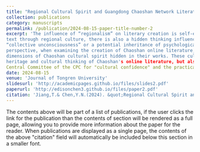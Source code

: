 ```yaml
---
title: "Regional Cultural Spirit and Guangdong Chaoshan Network Literature Creation（地域文化精神与潮汕网络文学创作）"
collection: publications
category: manuscripts
permalink: /publication/2024-08-15-paper-title-number-2
excerpt: 'The influence of “regionalism” on literary creation is self-evident. In addition to directly entering the 
text through regional culture, there is also a hidden thinking influence, which can be largely explained as Jung’s 
“collective unconsciousness” or a potential inheritance of psychological stereotypes. From this theoretical 
perspective, when examining the creation of Chaoshan online literature, it can be found that there are different 
dimensions of Chaoshan cultural spirit hidden in their works. These cultural spirits not only constitute the cultural 
heritage and cultural thinking of Chaoshan's online literature, but also actively respond to the value advocacy of the 
Central Committee of the CPC for "cultural confidence" and the practical demand for "telling Chinese stories well"'
date: 2024-08-15
venue: 'Journal of Tongren University'
slidesurl: 'http://academicpages.github.io/files/slides2.pdf'
paperurl: 'http://edisonchen3.github.io/files/paper2.pdf'
citation: 'Jiang,T.& Chen,Y.N.(2024). &quot;Regional Cultural Spirit and Guangdong Chaoshan Network Literature Creation.&quot; <i>Journal of Tongren University</i>. 26(04):121-128.'
---
```


The contents above will be part of a list of publications, if the user clicks the link for the publication than the contents of section will be rendered as a full page, allowing you to provide more information about the paper for the reader. When publications are displayed as a single page, the contents of the above "citation" field will automatically be included below this section in a smaller font.
